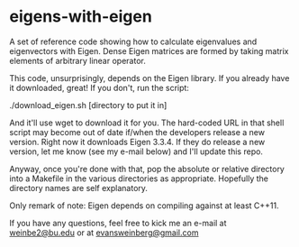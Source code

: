 # eigens-with-eigen
A set of reference code showing how to calculate eigenvalues and eigenvectors with Eigen. Dense Eigen matrices are formed by taking matrix elements of arbitrary linear operator.

This code, unsurprisingly, depends on the Eigen library. If you already have it downloaded, great! If you don't, run the script:

./download_eigen.sh [directory to put it in]

And it'll use wget to download it for you. The hard-coded URL in that shell script may become out of date if/when the developers release a new version. Right now it downloads Eigen 3.3.4. If they do release a new version, let me know (see my e-mail below) and I'll update this repo.

Anyway, once you're done with that, pop the absolute or relative directory into a Makefile in the various directories as appropriate. Hopefully the directory names are self explanatory. 

Only remark of note: Eigen depends on compiling against at least C++11.

If you have any questions, feel free to kick me an e-mail at weinbe2@bu.edu or at evansweinberg@gmail.com


